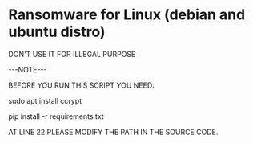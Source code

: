 # Ransomware for Linux (debian and ubuntu distro)

DON'T USE IT FOR ILLEGAL PURPOSE

---NOTE---

BEFORE YOU RUN THIS SCRIPT YOU NEED:

sudo apt install ccrypt

pip install -r requirements.txt

 AT LINE 22 PLEASE MODIFY THE PATH IN THE SOURCE CODE.
